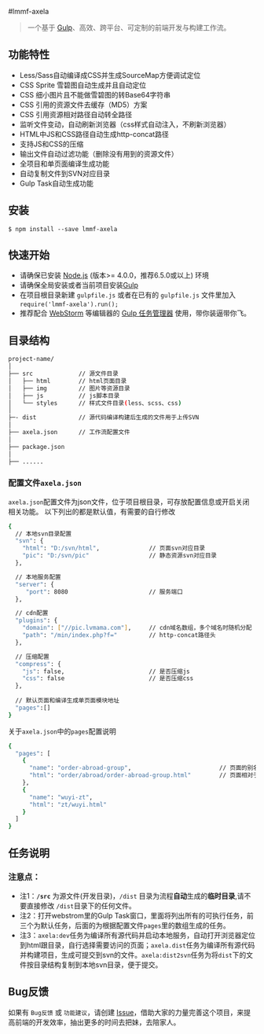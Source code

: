 #lmmf-axela

> 一个基于 [Gulp](https://github.com/gulpjs/gulp)、高效、跨平台、可定制的前端开发与构建工作流。  

## 功能特性
- Less/Sass自动编译成CSS并生成SourceMap方便调试定位
- CSS Sprite 雪碧图自动生成并且自动定位
- CSS 细小图片且不能做雪碧图的转Base64字符串
- CSS 引用的资源文件去缓存（MD5）方案
- CSS 引用资源相对路径自动转全路径
- 监听文件变动，自动刷新浏览器（css样式自动注入，不刷新浏览器）
- HTML中JS和CSS路径自动生成http-concat路径
- 支持JS和CSS的压缩
- 输出文件自动过滤功能（删除没有用到的资源文件）
- 全项目和单页面编译生成功能
- 自动复制文件到SVN对应目录
- Gulp Task自动生成功能

## 安装
```console
$ npm install --save lmmf-axela
```

## 快速开始
- 请确保已安装 [Node.js](https://nodejs.org/) (版本>= 4.0.0，推荐6.5.0或以上) 环境
- 请确保全局安装或者当前项目安装[Gulp](https://github.com/gulpjs/gulp)
- 在项目根目录新建 `gulpfile.js` 或者在已有的 `gulpfile.js` 文件里加入 `require('lmmf-axela').run();`
- 推荐配合 [WebStorm](https://www.jetbrains.com/webstorm/) 等编辑器的 [Gulp 任务管理器](https://www.jetbrains.com/help/webstorm/2017.1/gulp-tool-window.html) 使用，带你装逼带你飞。

## 目录结构
````bash
project-name/
│
├── src             // 源文件目录
│   ├── html        // html页面目录
│   ├── img         // 图片等资源目录
│   ├── js          // js脚本目录
│   └── styles      // 样式文件目录(less、scss、css)
│ 
├─- dist            // 源代码编译构建后生成的文件用于上传SVN
│
├── axela.json      // 工作流配置文件
│ 
├── package.json
│ 
├── ......
````
### 配置文件`axela.json`
`axela.json`配置文件为json文件，位于项目根目录，可存放配置信息或开启关闭相关功能。
以下列出的都是默认值，有需要的自行修改

```bash
{
  // 本地svn目录配置
  "svn": {
    "html": "D:/svn/html",              // 页面svn对应目录
    "pic": "D:/svn/pic"                 // 静态资源svn对应目录
  },

  // 本地服务配置
  "server": {
     "port": 8080                       // 服务端口
  },

  // cdn配置
  "plugins": {
    "domain": ["//pic.lvmama.com"],     // cdn域名数组，多个域名时随机分配
    "path": "/min/index.php?f="         // http-concat路径头
  },

  // 压缩配置
  "compress": {
    "js": false,                        // 是否压缩js
    "css": false                        // 是否压缩css
  },
  
  // 默认页面和编译生成单页面模块地址
  "pages":[]
}
```
关于`axela.json`中的`pages`配置说明
```bash
{
  "pages": [
    {
      "name": "order-abroad-group",                         // 页面的别名用于显示在Gulp列表里
      "html": "order/abroad/order-abroad-group.html"        // 页面相对于html目录的路径
    },
    {
      "name": "wuyi-zt",
      "html": "zt/wuyi.html"
    }
  ]
}
```

## 任务说明
### 注意点：
- 注1：**`/src`** 为源文件(开发目录)，`/dist` 目录为流程**自动**生成的**临时目录**,请不要直接修改 `/dist`目录下的任何文件。
- 注2：打开webstrom里的Gulp Task窗口，里面将列出所有的可执行任务，前三个为默认任务，后面的为根据配置文件`pages`里的数组生成的任务。
- 注3：`axela:dev`任务为编译所有源代码并启动本地服务，自动打开浏览器定位到html跟目录，自行选择需要访问的页面；`axela.dist`任务为编译所有源代码并构建项目，生成可提交到svn的文件。`axela:dist2svn`任务为将`dist`下的文件按目录结构复制到本地svn目录，便于提交。

## Bug反馈
如果有 `Bug反馈` 或 `功能建议`，请创建 [Issue](https://github.com/ruowind/lmmf-axela/issues)，借助大家的力量完善这个项目，来提高前端的开发效率，抽出更多的时间去把妹，去陪家人。
